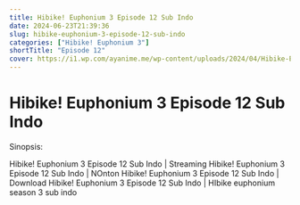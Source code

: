 ```yaml
---
title: Hibike! Euphonium 3 Episode 12 Sub Indo
date: 2024-06-23T21:39:36
slug: hibike-euphonium-3-episode-12-sub-indo
categories: ["Hibike! Euphonium 3"]
shortTitle: "Episode 12"
cover: https://i1.wp.com/ayanime.me/wp-content/uploads/2024/04/Hibike-Euphonium-3-1-768x1085-1.jpg
---
```


# Hibike! Euphonium 3 Episode 12 Sub Indo

<iframe-loader iframe-src1="https://play.ayanime.me/include/fluidplayer/fluidplayer.php?VideoSrc1=https%3A%2F%2Fdrive.google.com%2Ffile%2Fd%2F1aRYBRtvuh8VvIW9mX2mTVvxX1xit6c0H%2Fpreview&VideoType1=video%2Fmp4&VideoQuality1=480p&VideoSrc2=https%3A%2F%2Fdrive.google.com%2Ffile%2Fd%2F1UP36KQIeBXIlhAcv4o4Hs7fnCVRvKaxe%2Fpreview&VideoType2=video%2Fmp4&VideoQuality2=720p&VideoSrc3=https%3A%2F%2Fdrive.google.com%2Ffile%2Fd%2F1ICfkIK5Ul6sRYGX73AtYR8mod__yWaYO%2Fpreview&VideoType3=video%2Fmp4&VideoQuality3=1080p&VideoSrc4=&VideoType4=&VideoQuality4=&VideoPoster=&VideoTrack1=&kind1=&srclang1=&label1=&default1=&VideoTrack2=&kind2=&srclang2=&label2=&default2=&player=fluid+player&server=Drive+API&api=&width=100%25&height=100%25" iframe-src2="https://drive.google.com/file/d/1ICfkIK5Ul6sRYGX73AtYR8mod__yWaYO/preview"></iframe-loader>

Sinopsis:
<p>Hibike! Euphonium 3 Episode 12 Sub Indo | Streaming Hibike! Euphonium 3 Episode 12 Sub Indo | NOnton Hibike! Euphonium 3 Episode 12 Sub Indo | Download Hibike! Euphonium 3 Episode 12 Sub Indo | HIbike euphonium season 3 sub indo</p>

